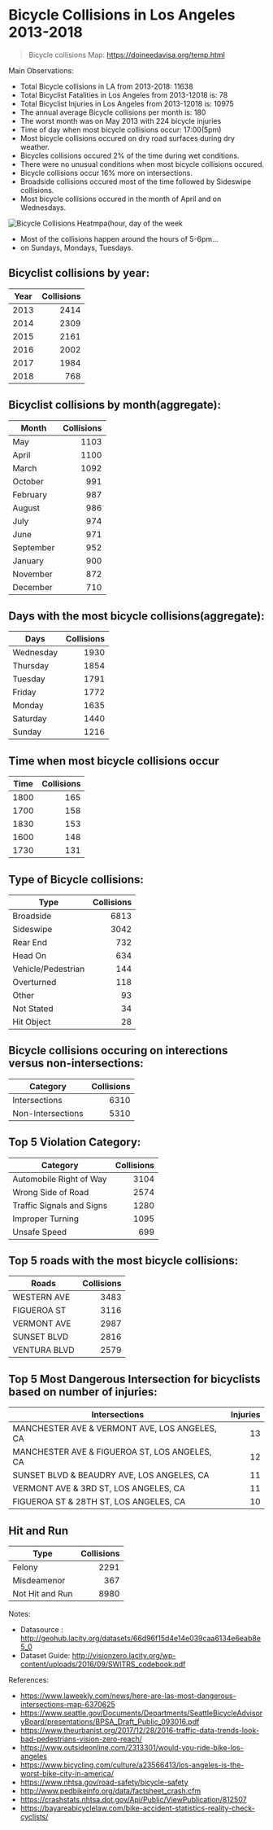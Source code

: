 # Bicycle Collisions in Los Angeles 2013-2018

> Bicycle collisions Map: 
> https://doineedavisa.org/temp.html

Main Observations:
- Total Bicycle collisions in LA from 2013-2018: 11638
- Total Bicyclist Fatalities in Los Angeles from 2013-12018 is: 78
- Total Bicyclist Injuries in Los Angeles from 2013-12018 is: 10975
- The annual average Bicycle collisions per month is: 180
- The worst month was on May 2013 with 224 bicycle injuries
- Time of day when most bicycle collisions occur: 17:00(5pm)
- Most bicycle collisions occured on dry road surfaces during dry weather. 
- Bicycles collisions occured 2% of the time during wet conditions. 
- There were no unusual conditions when most bicycle collisions occured.
- Bicycle collisions occur 16% more on intersections.
- Broadside collisions occured most of the time followed by Sideswipe collisions.
- Most bicycle collisions occured in the month of April and on Wednesdays.


![Bicycle Collisions Heatmpa(hour, day of the week](https://github.com/nonoumasy/Bicyclist-Collisions-in-Los-Angeles-2013-2018/blob/master/la_bike.png)
- Most of the collisions happen around the hours of 5-6pm...
- on Sundays, Mondays, Tuesdays.


Bicyclist collisions by year: 
---
|Year|Collisions
|---|---:
|2013    | 2414 
|2014    | 2309
|2015    | 2161
|2016    | 2002
|2017    | 1984
|2018    |  768

Bicyclist collisions by month(aggregate):
---
|Month|Collisions
|---|---:
|May          |1103
|April        |1100
|March        |1092
|October      | 991
|February     | 987
|August       | 986
|July         | 974
|June         | 971
|September    | 952
|January      | 900
|November     | 872
|December     | 710

Days with the most bicycle collisions(aggregate):
---
|Days|Collisions
|---|---:
|Wednesday    | 1930 
|Thursday     | 1854
|Tuesday      | 1791
|Friday       | 1772
|Monday       | 1635
|Saturday     | 1440
|Sunday       | 1216

Time when most bicycle collisions occur
---
|Time|Collisions
|---|---:
|1800    |165
|1700    |158
|1830    |153
|1600    |148
|1730    |131

Type of Bicycle collisions:
---
|Type|Collisions
|---|---:
|Broadside            | 6813
|Sideswipe            | 3042
|Rear End             |  732
|Head On              |  634
|Vehicle/Pedestrian   |  144
|Overturned           |  118
|Other                |   93
|Not Stated           |   34
|Hit Object           |   28

Bicycle collisions occuring on interections versus non-intersections:
---
|Category|Collisions
|---|---:
|Intersections        | 6310
|Non-Intersections    | 5310

Top 5 Violation Category:
---
|Category|Collisions
|---|---:
|Automobile Right of Way    |3104
|Wrong Side of Road         |2574
|Traffic Signals and Signs  |1280
|Improper Turning           |1095
|Unsafe Speed               | 699

Top 5 roads with the most bicycle collisions:
---
|Roads|Collisions
|---|---:
|WESTERN AVE      | 3483
|FIGUEROA ST      | 3116
|VERMONT AVE      | 2987
|SUNSET BLVD      | 2816
|VENTURA BLVD     | 2579

Top 5 Most Dangerous Intersection for bicyclists based on number of injuries:
---
|Intersections|Injuries
|---|---:
|MANCHESTER AVE & VERMONT AVE, LOS ANGELES, CA    |13
|MANCHESTER AVE & FIGUEROA ST, LOS ANGELES, CA    |12
|SUNSET BLVD & BEAUDRY AVE, LOS ANGELES, CA       |11
|VERMONT AVE & 3RD ST, LOS ANGELES, CA            |11
|FIGUEROA ST & 28TH ST, LOS ANGELES, CA           |10

Hit and Run
---
|Type|Collisions
|---|---:
|Felony            | 2291
|Misdeamenor       |  367
|Not Hit and Run   | 8980



Notes:
- Datasource : http://geohub.lacity.org/datasets/66d96f15d4e14e039caa6134e6eab8e5_0
- Dataset Guide: http://visionzero.lacity.org/wp-content/uploads/2016/09/SWITRS_codebook.pdf

References:
- https://www.laweekly.com/news/here-are-las-most-dangerous-intersections-map-6370625
- https://www.seattle.gov/Documents/Departments/SeattleBicycleAdvisoryBoard/presentations/BPSA_Draft_Public_093016.pdf
- https://www.theurbanist.org/2017/12/28/2016-traffic-data-trends-look-bad-pedestrians-vision-zero-reach/
- https://www.outsideonline.com/2313301/would-you-ride-bike-los-angeles
- https://www.bicycling.com/culture/a23566413/los-angeles-is-the-worst-bike-city-in-america/
- https://www.nhtsa.gov/road-safety/bicycle-safety
- http://www.pedbikeinfo.org/data/factsheet_crash.cfm
- https://crashstats.nhtsa.dot.gov/Api/Public/ViewPublication/812507
- https://bayareabicyclelaw.com/bike-accident-statistics-reality-check-cyclists/

